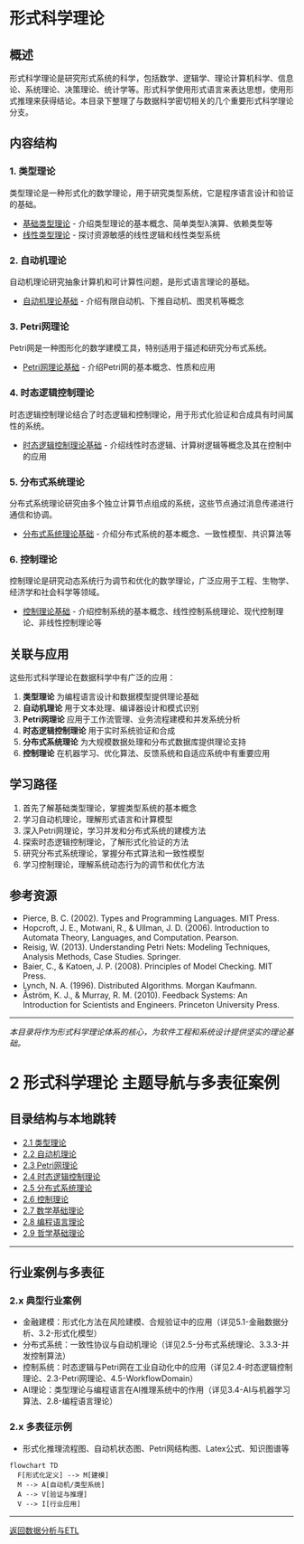 # 形式科学理论

## 概述

形式科学理论是研究形式系统的科学，包括数学、逻辑学、理论计算机科学、信息论、系统理论、决策理论、统计学等。形式科学使用形式语言来表达思想，使用形式推理来获得结论。本目录下整理了与数据科学密切相关的几个重要形式科学理论分支。

## 内容结构

### 1. 类型理论

类型理论是一种形式化的数学理论，用于研究类型系统，它是程序语言设计和验证的基础。

- [基础类型理论](2.1-类型理论/2.1.1-基础类型理论.md) - 介绍类型理论的基本概念、简单类型λ演算、依赖类型等
- [线性类型理论](2.1-类型理论/2.1.2-线性类型理论.md) - 探讨资源敏感的线性逻辑和线性类型系统

### 2. 自动机理论

自动机理论研究抽象计算机和可计算性问题，是形式语言理论的基础。

- [自动机理论基础](2.2-自动机理论/2.2.1-自动机理论基础.md) - 介绍有限自动机、下推自动机、图灵机等概念

### 3. Petri网理论

Petri网是一种图形化的数学建模工具，特别适用于描述和研究分布式系统。

- [Petri网理论基础](2.3-Petri网理论/2.3.1-Petri网理论基础.md) - 介绍Petri网的基本概念、性质和应用

### 4. 时态逻辑控制理论

时态逻辑控制理论结合了时态逻辑和控制理论，用于形式化验证和合成具有时间属性的系统。

- [时态逻辑控制理论基础](2.4-时态逻辑控制理论/2.4.1-时态逻辑控制理论基础.md) - 介绍线性时态逻辑、计算树逻辑等概念及其在控制中的应用

### 5. 分布式系统理论

分布式系统理论研究由多个独立计算节点组成的系统，这些节点通过消息传递进行通信和协调。

- [分布式系统理论基础](2.5-分布式系统理论/2.5.1-分布式系统理论基础.md) - 介绍分布式系统的基本概念、一致性模型、共识算法等

### 6. 控制理论

控制理论是研究动态系统行为调节和优化的数学理论，广泛应用于工程、生物学、经济学和社会科学等领域。

- [控制理论基础](2.6-控制理论/2.6.1-控制理论基础.md) - 介绍控制系统的基本概念、线性控制系统理论、现代控制理论、非线性控制理论等

## 关联与应用

这些形式科学理论在数据科学中有广泛的应用：

1. **类型理论** 为编程语言设计和数据模型提供理论基础
2. **自动机理论** 用于文本处理、编译器设计和模式识别
3. **Petri网理论** 应用于工作流管理、业务流程建模和并发系统分析
4. **时态逻辑控制理论** 用于实时系统验证和合成
5. **分布式系统理论** 为大规模数据处理和分布式数据库提供理论支持
6. **控制理论** 在机器学习、优化算法、反馈系统和自适应系统中有重要应用

## 学习路径

1. 首先了解基础类型理论，掌握类型系统的基本概念
2. 学习自动机理论，理解形式语言和计算模型
3. 深入Petri网理论，学习并发和分布式系统的建模方法
4. 探索时态逻辑控制理论，了解形式化验证的方法
5. 研究分布式系统理论，掌握分布式算法和一致性模型
6. 学习控制理论，理解系统动态行为的调节和优化方法

## 参考资源

- Pierce, B. C. (2002). Types and Programming Languages. MIT Press.
- Hopcroft, J. E., Motwani, R., & Ullman, J. D. (2006). Introduction to Automata Theory, Languages, and Computation. Pearson.
- Reisig, W. (2013). Understanding Petri Nets: Modeling Techniques, Analysis Methods, Case Studies. Springer.
- Baier, C., & Katoen, J. P. (2008). Principles of Model Checking. MIT Press.
- Lynch, N. A. (1996). Distributed Algorithms. Morgan Kaufmann.
- Åström, K. J., & Murray, R. M. (2010). Feedback Systems: An Introduction for Scientists and Engineers. Princeton University Press.

---

*本目录将作为形式科学理论体系的核心，为软件工程和系统设计提供坚实的理论基础。*

# 2 形式科学理论 主题导航与多表征案例

## 目录结构与本地跳转

- [2.1 类型理论](./2.1-类型理论/README.md)
- [2.2 自动机理论](./2.2-自动机理论/README.md)
- [2.3 Petri网理论](./2.3-Petri网理论/README.md)
- [2.4 时态逻辑控制理论](./2.4-时态逻辑控制理论/README.md)
- [2.5 分布式系统理论](./2.5-分布式系统理论/README.md)
- [2.6 控制理论](./2.6-控制理论/README.md)
- [2.7 数学基础理论](./2.7-数学基础理论/README.md)
- [2.8 编程语言理论](./2.8-编程语言理论/README.md)
- [2.9 哲学基础理论](./2.9-哲学基础理论/README.md)

---

## 行业案例与多表征

### 2.x 典型行业案例

- 金融建模：形式化方法在风险建模、合规验证中的应用（详见5.1-金融数据分析、3.2-形式化模型）
- 分布式系统：一致性协议与自动机理论（详见2.5-分布式系统理论、3.3.3-并发控制算法）
- 控制系统：时态逻辑与Petri网在工业自动化中的应用（详见2.4-时态逻辑控制理论、2.3-Petri网理论、4.5-WorkflowDomain）
- AI理论：类型理论与编程语言在AI推理系统中的作用（详见3.4-AI与机器学习算法、2.8-编程语言理论）

### 2.x 多表征示例

- 形式化推理流程图、自动机状态图、Petri网结构图、Latex公式、知识图谱等

```mermaid
flowchart TD
  F[形式化定义] --> M[建模]
  M --> A[自动机/类型系统]
  A --> V[验证与推理]
  V --> I[行业应用]
```

---

[返回数据分析与ETL](../3-数据模型与算法/3.5-数据分析与ETL/README.md)
